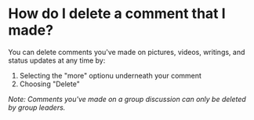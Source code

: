 # How do I delete a comment that I made?

You can delete comments you've made on pictures, videos, writings, and status updates at any time by:

1. Selecting the "more" optionu underneath your comment
2. Choosing "Delete"

_Note: Comments you've made on a group discussion can only be deleted by group leaders._
